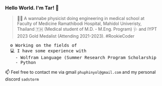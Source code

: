 ### Hello World. I'm Tar! 👋

> 🌱✨ A wannabe physicist doing engineering in medical school at Faculty of Medicine Ramathibodi Hospital, Mahidol Univeristy, Thailand 🇹🇭 (Medical student of M.D. - M.Eng. Program) 🩺 and IYPT 2023 Gold Medalist (Attending 2021-2023). #RookieCoder

<pre>
  ⚙️ Working on the fields of 
  💻 I have some experience with 
    - Wolfram Language (Summer Research Program Scholarship at Boston MA)
    - Python
</pre>


📫 Feel free to contact me via gmail `phuphinyol@gmail.com` and my personal discord `sadstorm`

